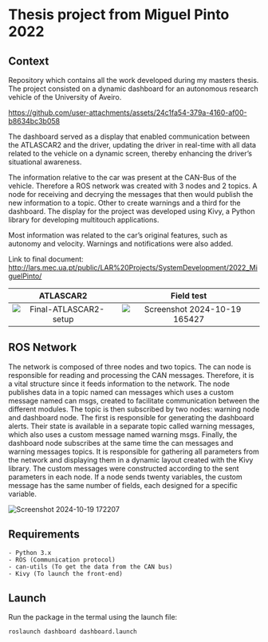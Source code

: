 # Thesis project from Miguel Pinto 2022

## Context

Repository which contains all the work developed during my masters thesis. The project consisted on a dynamic dashboard for an autonomous research vehicle of the University of Aveiro.

https://github.com/user-attachments/assets/24c1fa54-379a-4160-af00-b8634bc3b058

The dashboard served as a display that enabled communication between the ATLASCAR2 and the driver, updating the driver in real-time with all data related to the vehicle on a dynamic screen, thereby enhancing the driver’s situational awareness.

The information relative to the car was present at the CAN-Bus of the vehicle. Therefore a ROS network was created with 3 nodes and 2 topics. A node for receiving  and decrying the messages that then would publish the new information to a topic.  Other to create warnings and a third  for the dashboard. The display for the project was developed using Kivy, a Python library for developing multitouch applications.

Most information was related to the car’s original features, such as autonomy and velocity. Warnings and notifications were also added.

Link to final document: http://lars.mec.ua.pt/public/LAR%20Projects/SystemDevelopment/2022_MiguelPinto/

|                                                ATLASCAR2                                                |                                                   Field test                                                   |
| :-----------------------------------------------------------------------------------------------------: | :------------------------------------------------------------------------------------------------------------: |
| ![Final-ATLASCAR2-setup](https://github.com/user-attachments/assets/dc30f2cb-7cc8-4a2e-a729-0749d2315579) | ![Screenshot 2024-10-19 165427](https://github.com/user-attachments/assets/fc2b7229-ccbb-4928-85af-0701fa53b4e5) |

## ROS Network

The network is composed of three nodes and two topics. The can node is responsible for reading and processing the CAN messages. Therefore, it is a vital structure since it feeds information
to the network. The node publishes data in a topic named can messages which uses a custom message named can msgs, created to facilitate communication between the different modules. The topic is then subscribed by two nodes: warning node and dashboard node. The first is responsible for generating the dashboard alerts. Their state is available in a separate topic called warning messages, which also uses a custom message named warning msgs. Finally, the dashboard node subscribes at the same time the can messages and warning messages topics. It is responsible for gathering all parameters from the network and displaying them in a dynamic layout created with the Kivy library. The custom messages were constructed according to the sent parameters in each node. If a node sends twenty variables, the custom message has the same number of fields, each designed for a specific variable.

![Screenshot 2024-10-19 172207](https://github.com/user-attachments/assets/da0671ca-cc1f-41d9-a417-de4d67e222a9)

## Requirements

```
- Python 3.x
- ROS (Communication protocol)
- can-utils (To get the data from the CAN bus)
- Kivy (To launch the front-end)
```

## Launch

Run the package in the termal using the launch file:

```
roslaunch dashboard dashboard.launch
```
